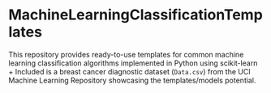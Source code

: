 # MachineLearningClassificationTemplates
This repository provides ready-to-use templates for common machine learning classification algorithms implemented in Python using scikit-learn + Included is a breast cancer diagnostic dataset (`Data.csv`) from the UCI Machine Learning Repository showcasing the templates/models potential.
